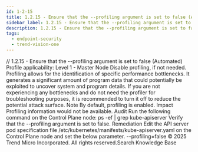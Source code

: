 ```yaml
---
id: 1-2-15
title: 1.2.15 - Ensure that the --profiling argument is set to false (Automated)
sidebar_label: 1.2.15 - Ensure that the --profiling argument is set to false (Automated)
description: 1.2.15 - Ensure that the --profiling argument is set to false (Automated)
tags:
  - endpoint-security
  - trend-vision-one
---
```


/*<![CDATA[*/ $('#title').html($('meta[name=map-description]').attr('content')); /*]]>*/ 1.2.15 - Ensure that the --profiling argument is set to false (Automated) Profile applicability: Level 1 - Master Node Disable profiling, if not needed. Profiling allows for the identification of specific performance bottlenecks. It generates a significant amount of program data that could potentially be exploited to uncover system and program details. If you are not experiencing any bottlenecks and do not need the profiler for troubleshooting purposes, it is recommended to turn it off to reduce the potential attack surface. Note By default, profiling is enabled. Impact Profiling information would not be available. Audit Run the following command on the Control Plane node: ps -ef | grep kube-apiserver Verify that the --profiling argument is set to false. Remediation Edit the API server pod specification file /etc/kubernetes/manifests/kube-apiserver.yaml on the Control Plane node and set the below parameter. --profiling=false © 2025 Trend Micro Incorporated. All rights reserved.Search Knowledge Base